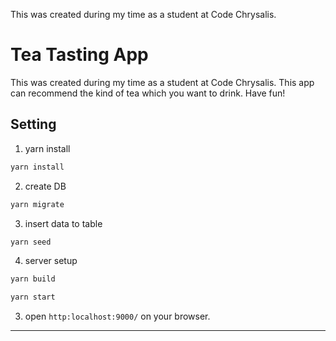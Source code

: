 
This was created during my time as a student at Code Chrysalis.
# Tea Tasting App
This was created during my time as a student at Code Chrysalis. This app can recommend the kind of tea which you want to drink. Have fun!

## Setting
1. yarn install
```bash
yarn install
```
2. create DB
```bash
yarn migrate
```
3. insert data to table
```bash
yarn seed
```
4. server setup
```bash
yarn build
```
```bash
yarn start
```
3. open `http:localhost:9000/` on your browser.
***

